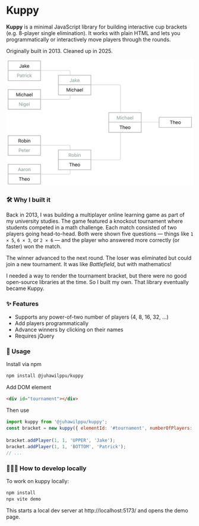 # Kuppy

**Kuppy** is a minimal JavaScript library for building interactive cup brackets (e.g. 8-player single elimination). It works with plain HTML and lets you programmatically or interactively move players through the rounds.

Originally built in 2013. Cleaned up in 2025.

![Kuppy bracket example](media/kuppy-screenshot.png)

### 🛠️ Why I built it

Back in 2013, I was building a multiplayer online learning game as part of my university studies. The game featured a knockout tournament where students competed in a math challenge. Each match consisted of two players going head-to-head. Both were shown five questions — things like `1 × 5`, `6 × 3`, or `2 × 6` — and the player who answered more correctly (or faster) won the match.

The winner advanced to the next round. The loser was eliminated but could join a new tournament. It was like *Battlefield*, but with mathematics!

I needed a way to render the tournament bracket, but there were no good open-source libraries at the time. So I built my own. That library eventually became Kuppy.

### ✨ Features

- Supports any power-of-two number of players (4, 8, 16, 32, …)
- Add players programmatically
- Advance winners by clicking on their names
- Requires jQuery

### 🚀 Usage

Install via npm

```bash
npm install @juhawilppu/kuppy
```

Add DOM element
```html
<div id="tournament"></div>
```

Then use

```js
import kuppy from '@juhawilppu/kuppy';
const bracket = new kuppy({ elementId: '#tournament', numberOfPlayers: 8 });

bracket.addPlayer(1, 1, 'UPPER', 'Jake');
bracket.addPlayer(1, 1, 'BOTTOM', 'Patrick');
// ...
```

### 👨🏻‍💻 How to develop locally

To work on kuppy locally:

```bash
npm install
npx vite demo
```

This starts a local dev server at http://localhost:5173/ and opens the demo page.
